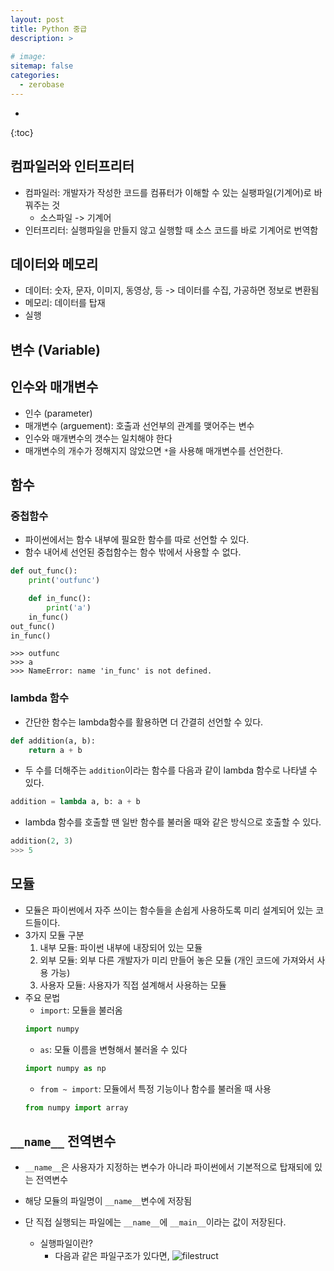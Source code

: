 ```yaml
---
layout: post
title: Python 중급
description: >
    
# image: 
sitemap: false
categories:
  - zerobase
---
```


* 
{:toc}

## 컴파일러와 인터프리터
- 컴파일러: 개발자가 작성한 코드를 컴퓨터가 이해할 수 있는 실팽파일(기계어)로 바꿔주는 것
	- 소스파일 -> 기계어
- 인터프리터: 실행파일을 만들지 않고 실행할 때 소스 코드를 바로 기계어로 번역함

## 데이터와 메모리
- 데이터: 숫자, 문자, 이미지, 동영상, 등 -> 데이터를 수집, 가공하면 정보로 변환됨
- 메모리: 데이터를 탑재
- 실행

## 변수 (Variable)
## 인수와 매개변수
- 인수 (parameter)
- 매개변수 (arguement): 호출과 선언부의 관계를 맺어주는 변수
- 인수와 매개변수의 갯수는 일치해야 한다
- 매개변수의 개수가 정해지지 않았으면 `*`을 사용해 매개변수를 선언한다.

## 함수

### 중첩함수
- 파이썬에서는 함수 내부에 필요한 함수를 따로 선언할 수 있다.
- 함수 내어세 선언된 중첩함수는 함수 밖에서 사용할 수 없다.
```python
def out_func():
    print('outfunc')

    def in_func():
        print('a')
    in_func()
out_func()
in_func()
```
```
>>> outfunc
>>> a
>>> NameError: name 'in_func' is not defined.
```

### lambda 함수
- 간단한 함수는 lambda함수를 활용하면 더 간결히 선언할 수 있다.
```python
def addition(a, b):
    return a + b
```

- 두 수를 더해주는 `addition`이라는 함수를 다음과 같이 lambda 함수로 나타낼 수 있다.
```python
addition = lambda a, b: a + b
```

- lambda 함수를 호출할 땐 일반 함수를 불러올 때와 같은 방식으로 호출할 수 있다.
```python
addition(2, 3)
>>> 5
``` 

## 모듈
- 모듈은 파이썬에서 자주 쓰이는 함수들을 손쉽게 사용하도록 미리 설계되어 있는 코드들이다.
- 3가지 모듈 구분
    1. 내부 모듈: 파이썬 내부에 내장되어 있는 모듈
    2. 외부 모듈: 외부 다른 개발자가 미리 만들어 놓은 모듈 (개인 코드에 가져와서 사용 가능)
    3. 사용자 모듈: 사용자가 직접 설계해서 사용하는 모듈
- 주요 문법
    - `import`: 모듈을 불러옴
    ```python
    import numpy
    ```
    - `as`: 모듈 이름을 변형해서 불러올 수 있다
    ```python
    import numpy as np
    ```
    - `from ~ import`: 모듈에서 특정 기능이나 함수를 불러올 때 사용
    ```python
    from numpy import array
    ```

## `__name__` 전역변수
- `__name__`은 사용자가 지정하는 변수가 아니라 파이썬에서 기본적으로 탑재되에 있는 전역변수
- 해당 모듈의 파일명이 `__name__`변수에 저장됨
- 단 직접 실행되는 파일에는 `__name__`에 `__main__`이라는 값이 저장된다.

    - 실행파일이란?
      - 다음과 같은 파일구조가 있다면, 
        ![filestruct](/mygitblog/assets/img/filestruct.jpeg)

